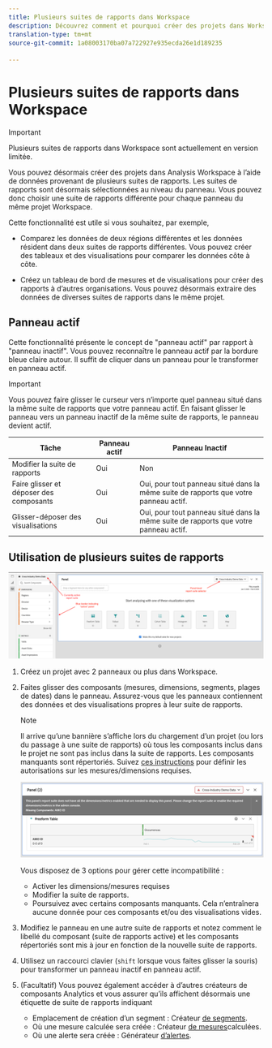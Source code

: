 ```yaml
---
title: Plusieurs suites de rapports dans Workspace
description: Découvrez comment et pourquoi créer des projets dans Workspace avec plusieurs suites de rapports
translation-type: tm+mt
source-git-commit: 1a08003170ba07a722927e935ecda26e1d189235

---
```



# Plusieurs suites de rapports dans Workspace

>[!IMPORTANT]
>Plusieurs suites de rapports dans Workspace sont actuellement en version limitée.

Vous pouvez désormais créer des projets dans Analysis Workspace à l’aide de données provenant de plusieurs suites de rapports. Les suites de rapports sont désormais sélectionnées au niveau du panneau. Vous pouvez donc choisir une suite de rapports différente pour chaque panneau du même projet Workspace.

Cette fonctionnalité est utile si vous souhaitez, par exemple,

* Comparez les données de deux régions différentes et les données résident dans deux suites de rapports différentes. Vous pouvez créer des tableaux et des visualisations pour comparer les données côte à côte.

* Créez un tableau de bord de mesures et de visualisations pour créer des rapports à d’autres organisations. Vous pouvez désormais extraire des données de diverses suites de rapports dans le même projet.

## Panneau actif

Cette fonctionnalité présente le concept de &quot;panneau actif&quot; par rapport à &quot;panneau inactif&quot;. Vous pouvez reconnaître le panneau actif par la bordure bleue claire autour. Il suffit de cliquer dans un panneau pour le transformer en panneau actif.

>[!IMPORTANT]
>Vous pouvez faire glisser le curseur vers n’importe quel panneau situé dans la même suite de rapports que votre panneau actif. En faisant glisser le panneau vers un panneau inactif de la même suite de rapports, le panneau devient actif.

| Tâche | Panneau actif | Panneau Inactif |
|---|---|---|
| Modifier la suite de rapports | Oui | Non |
| Faire glisser et déposer des composants | Oui | Oui, pour tout panneau situé dans la même suite de rapports que votre panneau actif. |
| Glisser-déposer des visualisations | Oui | Oui, pour tout panneau situé dans la même suite de rapports que votre panneau actif. |

## Utilisation de plusieurs suites de rapports

![](assets/mrs-ui.png)

1. Créez un projet avec 2 panneaux ou plus dans Workspace.

1. Faites glisser des composants (mesures, dimensions, segments, plages de dates) dans le panneau. Assurez-vous que les panneaux contiennent des données et des visualisations propres à leur suite de rapports.


   >[!NOTE]
   >Il arrive qu’une bannière s’affiche lors du chargement d’un projet (ou lors du passage à une suite de rapports) où tous les composants inclus dans le projet ne sont pas inclus dans la suite de rapports. Les composants manquants sont répertoriés. Suivez [ces instructions](/help/admin/admin-console/permissions/product-profile.md) pour définir les autorisations sur les mesures/dimensions requises.

   ![](assets/incompat-rs.png)

   Vous disposez de 3 options pour gérer cette incompatibilité :
   * Activer les dimensions/mesures requises
   * Modifier la suite de rapports.
   * Poursuivez avec certains composants manquants. Cela n’entraînera aucune donnée pour ces composants et/ou des visualisations vides.

1. Modifiez le panneau en une autre suite de rapports et notez comment le libellé du composant (suite de rapports active) et les composants répertoriés sont mis à jour en fonction de la nouvelle suite de rapports.

1. Utilisez un raccourci clavier (`shift` lorsque vous faites glisser la souris) pour transformer un panneau inactif en panneau actif.

1. (Facultatif) Vous pouvez également accéder à d’autres créateurs de composants Analytics et vous assurer qu’ils affichent désormais une étiquette de suite de rapports indiquant

   * Emplacement de création d’un segment : Créateur [de segments](https://docs.adobe.com/content/help/en/analytics/components/segmentation/segmentation-workflow/seg-build.html).
   * Où une mesure calculée sera créée : Créateur [de mesures](https://docs.adobe.com/content/help/en/analytics/components/calculated-metrics/calcmetric-workflow/cm-build-metrics.html)calculées.
   * Où une alerte sera créée : Générateur [d’alertes](https://docs.adobe.com/content/help/en/analytics/components/alerts/alert-builder.html).